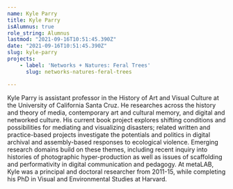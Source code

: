 ```yaml
---
name: Kyle Parry
title: Kyle Parry
isAlumnus: true
role_string: Alumnus
lastmod: "2021-09-16T10:51:45.390Z"
date: "2021-09-16T10:51:45.390Z"
slug: kyle-parry
projects:
    - label: 'Networks + Natures: Feral Trees'
      slug: networks-natures-feral-trees

---
```

Kyle Parry is assistant professor in the History of Art and Visual Culture at the University of California Santa Cruz. He researches across the history and theory of media, contemporary art and cultural memory, and digital and networked culture. His current book project explores shifting conditions and possibilities for mediating and visualizing disasters; related written and practice-based projects investigate the potentials and politics in digital archival and assembly-based responses to ecological violence. Emerging research domains build on these themes, including recent inquiry into histories of photographic hyper-production as well as issues of scaffolding and performativity in digital communication and pedagogy. At metaLAB, Kyle was a principal and doctoral researcher from 2011-15, while completing his PhD in Visual and Environmental Studies at Harvard.
